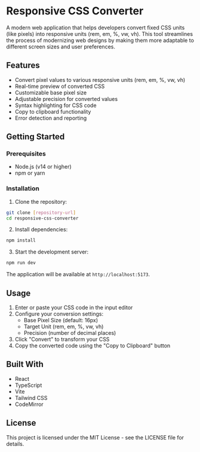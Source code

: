 # Responsive CSS Converter

A modern web application that helps developers convert fixed CSS units (like pixels) into responsive units (rem, em, %, vw, vh). This tool streamlines the process of modernizing web designs by making them more adaptable to different screen sizes and user preferences.

## Features

- Convert pixel values to various responsive units (rem, em, %, vw, vh)
- Real-time preview of converted CSS
- Customizable base pixel size
- Adjustable precision for converted values
- Syntax highlighting for CSS code
- Copy to clipboard functionality
- Error detection and reporting

## Getting Started

### Prerequisites

- Node.js (v14 or higher)
- npm or yarn

### Installation

1. Clone the repository:
```bash
git clone [repository-url]
cd responsive-css-converter
```

2. Install dependencies:
```bash
npm install
```

3. Start the development server:
```bash
npm run dev
```

The application will be available at `http://localhost:5173`.

## Usage

1. Enter or paste your CSS code in the input editor
2. Configure your conversion settings:
   - Base Pixel Size (default: 16px)
   - Target Unit (rem, em, %, vw, vh)
   - Precision (number of decimal places)
3. Click "Convert" to transform your CSS
4. Copy the converted code using the "Copy to Clipboard" button

## Built With

- React
- TypeScript
- Vite
- Tailwind CSS
- CodeMirror

## License

This project is licensed under the MIT License - see the LICENSE file for details.
